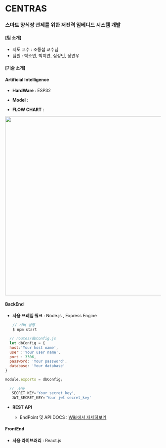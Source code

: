 # CENTRAS 

### 스마트 양식장 관제를 위한 저전력 임베디드 시스템 개발



#### [팀 소개]

- 지도 교수 : 조동섭 교수님
- 팀원 : 박소연, 박지연, 심정민, 정연우 


#### [기술 소개]

#### Artificial Intelligence

- **HardWare** : ESP32

- **Model** :

- **FLOW CHART** : 
<img width="800" height="580" src="https://user-images.githubusercontent.com/37237145/79559030-0c8fc600-80e0-11ea-96af-c19fabf6c819.png"/>

#### BackEnd 

- **사용 프레임 워크** : Node.js , Express Engine 


  ```js
  // 서버 실행 
  $ npm start
  ```
  
```js
  // routes/dbConfig.js
  let dbConfig = {
  host:'Your host name',
  user :'Your user name',
  port : 3306,
  password: 'Your password',
  database: 'Your database'
}

module.exports = dbConfig;

```
```js
  // .env
   SECRET_KEY='Your secret_key',
   JWT_SECRET_KEY='Your jwt secret_key'

```
- **REST API**

  - EndPoint 및 API DOCS  :  [Wiki에서 자세히보기](<https://github.com/jmini1234/centras_web/wiki>)


#### FrontEnd

- **사용 라이브러리** : React.js



